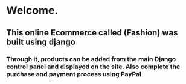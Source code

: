 # Welcome.
## This online Ecommerce called (Fashion) was built using django
### Through it, products can be added from the main Django control panel and displayed on the site. Also complete the purchase and payment process using PayPal

